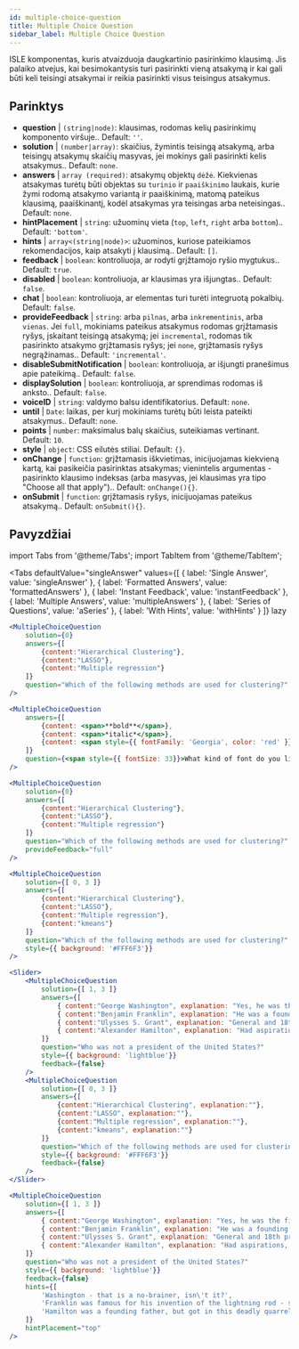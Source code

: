 ```yaml
---
id: multiple-choice-question 
title: Multiple Choice Question
sidebar_label: Multiple Choice Question
---
```


ISLE komponentas, kuris atvaizduoja daugkartinio pasirinkimo klausimą. Jis palaiko atvejus, kai besimokantysis turi pasirinkti vieną atsakymą ir kai gali būti keli teisingi atsakymai ir reikia pasirinkti visus teisingus atsakymus.

## Parinktys

* __question__ | `(string|node)`: klausimas, rodomas kelių pasirinkimų komponento viršuje.. Default: `''`.
* __solution__ | `(number|array)`: skaičius, žymintis teisingą atsakymą, arba teisingų atsakymų skaičių masyvas, jei mokinys gali pasirinkti kelis atsakymus.. Default: `none`.
* __answers__ | `array (required)`: atsakymų objektų `dėžė`. Kiekvienas atsakymas turėtų būti objektas su `turinio` ir `paaiškinimo` laukais, kurie žymi rodomą atsakymo variantą ir paaiškinimą, matomą pateikus klausimą, paaiškinantį, kodėl atsakymas yra teisingas arba neteisingas.. Default: `none`.
* __hintPlacement__ | `string`: užuominų vieta (`top`, `left`, `right` arba `bottom`).. Default: `'bottom'`.
* __hints__ | `array<(string|node)>`: užuominos, kuriose pateikiamos rekomendacijos, kaip atsakyti į klausimą.. Default: `[]`.
* __feedback__ | `boolean`: kontroliuoja, ar rodyti grįžtamojo ryšio mygtukus.. Default: `true`.
* __disabled__ | `boolean`: kontroliuoja, ar klausimas yra išjungtas.. Default: `false`.
* __chat__ | `boolean`: kontroliuoja, ar elementas turi turėti integruotą pokalbių. Default: `false`.
* __provideFeedback__ | `string`: arba `pilnas`, arba `inkrementinis`, arba `vienas`. Jei `full`, mokiniams pateikus atsakymus rodomas grįžtamasis ryšys, įskaitant teisingą atsakymą; jei `incremental`, rodomas tik pasirinkto atsakymo grįžtamasis ryšys; jei `none`, grįžtamasis ryšys negrąžinamas.. Default: `'incremental'`.
* __disableSubmitNotification__ | `boolean`: kontroliuoja, ar išjungti pranešimus apie pateikimą.. Default: `false`.
* __displaySolution__ | `boolean`: kontroliuoja, ar sprendimas rodomas iš anksto.. Default: `false`.
* __voiceID__ | `string`: valdymo balsu identifikatorius. Default: `none`.
* __until__ | `Date`: laikas, per kurį mokiniams turėtų būti leista pateikti atsakymus.. Default: `none`.
* __points__ | `number`: maksimalus balų skaičius, suteikiamas vertinant. Default: `10`.
* __style__ | `object`: CSS eilutės stiliai. Default: `{}`.
* __onChange__ | `function`: grįžtamasis iškvietimas, inicijuojamas kiekvieną kartą, kai pasikeičia pasirinktas atsakymas; vienintelis argumentas - pasirinkto klausimo indeksas (arba masyvas, jei klausimas yra tipo "Choose all that apply").. Default: `onChange(){}`.
* __onSubmit__ | `function`: grįžtamasis ryšys, inicijuojamas pateikus atsakymą.. Default: `onSubmit(){}`.


## Pavyzdžiai

import Tabs from '@theme/Tabs';
import TabItem from '@theme/TabItem';

<Tabs
    defaultValue="singleAnswer"
    values={[
        { label: 'Single Answer', value: 'singleAnswer' },
        { label: 'Formatted Answers', value: 'formattedAnswers' },
        { label: 'Instant Feedback', value: 'instantFeedback' },
        { label: 'Multiple Answers', value: 'multipleAnswers' },
        { label: 'Series of Questions', value: 'aSeries' },
        { label: 'With Hints', value: 'withHints' }
    ]}
    lazy
>

<TabItem value="singleAnswer">

```jsx live
<MultipleChoiceQuestion
    solution={0}
    answers={[
        {content:"Hierarchical Clustering"},
        {content:"LASSO"},
        {content:"Multiple regression"}
    ]}
    question="Which of the following methods are used for clustering?"
/>
```

</TabItem>

<TabItem value="formattedAnswers" >

```jsx live
<MultipleChoiceQuestion
    answers={[
        {content: <span>**bold**</span>},
        {content: <span>*italic*</span>},
        {content: <span style={{ fontFamily: 'Georgia', color: 'red' }}>styled</span>}
    ]}
    question={<span style={{ fontSize: 33}}>What kind of font do you like the most?</span>}
/>
```

</TabItem>

<TabItem value="instantFeedback">

```jsx live
<MultipleChoiceQuestion
    solution={0}
    answers={[
        {content:"Hierarchical Clustering"},
        {content:"LASSO"},
        {content:"Multiple regression"}
    ]}
    question="Which of the following methods are used for clustering?"
    provideFeedback="full"
/>
```

</TabItem>

<TabItem value="multipleAnswers">

```jsx live
<MultipleChoiceQuestion
    solution={[ 0, 3 ]}
    answers={[
        {content:"Hierarchical Clustering"},
        {content:"LASSO"},
        {content:"Multiple regression"},
        {content:"kmeans"}
    ]}
    question="Which of the following methods are used for clustering?"
    style={{ background: '#FFF6F3'}}
/>
```

</TabItem>

<TabItem value="aSeries">

```jsx live
<Slider>
    <MultipleChoiceQuestion
        solution={[ 1, 3 ]}
        answers={[
            { content:"George Washington", explanation: "Yes, he was the first president." },
            { content:"Benjamin Franklin", explanation: "He was a founding father."},
            { content:"Ulysses S. Grant", explanation: "General and 18th president." },
            { content:"Alexander Hamilton", explanation: "Had aspirations, but died in a duel." }
        ]}
        question="Who was not a president of the United States?"
        style={{ background: 'lightblue'}}
        feedback={false}
    />
    <MultipleChoiceQuestion
        solution={[ 0, 3 ]}
        answers={[
            {content:"Hierarchical Clustering", explanation:""},
            {content:"LASSO", explanation:""},
            {content:"Multiple regression", explanation:""},
            {content:"kmeans", explanation:""}
        ]}
        question="Which of the following methods are used for clustering?"
        style={{ background: '#FFF6F3'}}
        feedback={false}
    />
</Slider>
```

</TabItem>

<TabItem value="withHints">

```jsx live
<MultipleChoiceQuestion
    solution={[ 1, 3 ]}
    answers={[
        { content:"George Washington", explanation: "Yes, he was the first president." },
        { content:"Benjamin Franklin", explanation: "He was a founding father."},
        { content:"Ulysses S. Grant", explanation: "General and 18th president." },
        { content:"Alexander Hamilton", explanation: "Had aspirations, but died in a duel." }
    ]}
    question="Who was not a president of the United States?"
    style={{ background: 'lightblue'}}
    feedback={false}
    hints={[
        'Washington - that is a no-brainer, isn\'t it?',
        'Franklin was famous for his invention of the lightning rod - so why become more?',
        'Hamilton was a founding father, but got in this deadly quarrel with Aaron Burr.',
    ]}
    hintPlacement="top"
/>
```

</TabItem>

</Tabs>
